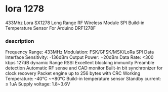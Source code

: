 # lora 1278
433Mhz Lora SX1278 Long Range RF Wireless Module SPI Build-in Temperature Sensor For Arduino DRF1278F


### description

 Frequency Range: 433MHz
 Modulation: FSK/GFSK/MSK/LoRa
 SPI Data Interface
 Sensitivity: -136dBm
 Output Power: +20dBm
 Data Rate: <300 kbps
 127dB dynamic Range RSSI
 Excellent blocking immunity
 Preamble detection
 Automatic RF sense and CAD monitor
 Built-in bit synchronizer for clock recovery
 Packet engine up to 256 bytes with CRC
 Working Temperature: -40°C ~+80°C
 Build-in temperature sensor
 Standby current: ≤ 1uA
 Supply voltage: 1.8~3.6V
   
   
